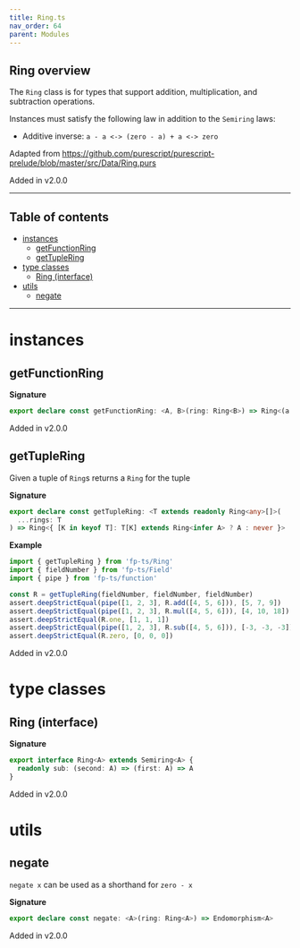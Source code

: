 ```yaml
---
title: Ring.ts
nav_order: 64
parent: Modules
---
```


## Ring overview

The `Ring` class is for types that support addition, multiplication, and subtraction operations.

Instances must satisfy the following law in addition to the `Semiring` laws:

- Additive inverse: `a - a <-> (zero - a) + a <-> zero`

Adapted from https://github.com/purescript/purescript-prelude/blob/master/src/Data/Ring.purs

Added in v2.0.0

---

<h2 class="text-delta">Table of contents</h2>

- [instances](#instances)
  - [getFunctionRing](#getfunctionring)
  - [getTupleRing](#gettuplering)
- [type classes](#type-classes)
  - [Ring (interface)](#ring-interface)
- [utils](#utils)
  - [negate](#negate)

---

# instances

## getFunctionRing

**Signature**

```ts
export declare const getFunctionRing: <A, B>(ring: Ring<B>) => Ring<(a: A) => B>
```

Added in v2.0.0

## getTupleRing

Given a tuple of `Ring`s returns a `Ring` for the tuple

**Signature**

```ts
export declare const getTupleRing: <T extends readonly Ring<any>[]>(
  ...rings: T
) => Ring<{ [K in keyof T]: T[K] extends Ring<infer A> ? A : never }>
```

**Example**

```ts
import { getTupleRing } from 'fp-ts/Ring'
import { fieldNumber } from 'fp-ts/Field'
import { pipe } from 'fp-ts/function'

const R = getTupleRing(fieldNumber, fieldNumber, fieldNumber)
assert.deepStrictEqual(pipe([1, 2, 3], R.add([4, 5, 6])), [5, 7, 9])
assert.deepStrictEqual(pipe([1, 2, 3], R.mul([4, 5, 6])), [4, 10, 18])
assert.deepStrictEqual(R.one, [1, 1, 1])
assert.deepStrictEqual(pipe([1, 2, 3], R.sub([4, 5, 6])), [-3, -3, -3])
assert.deepStrictEqual(R.zero, [0, 0, 0])
```

Added in v2.0.0

# type classes

## Ring (interface)

**Signature**

```ts
export interface Ring<A> extends Semiring<A> {
  readonly sub: (second: A) => (first: A) => A
}
```

Added in v2.0.0

# utils

## negate

`negate x` can be used as a shorthand for `zero - x`

**Signature**

```ts
export declare const negate: <A>(ring: Ring<A>) => Endomorphism<A>
```

Added in v2.0.0
